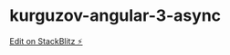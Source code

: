 # kurguzov-angular-3-async

[Edit on StackBlitz ⚡️](https://stackblitz.com/edit/kurguzov-angular-3-async)